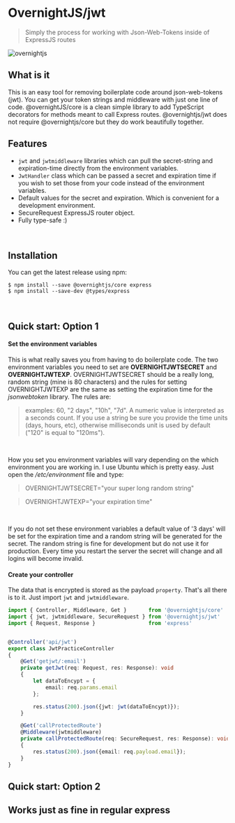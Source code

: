 # OvernightJS/jwt

> Simply the process for working with Json-Web-Tokens inside of ExpressJS routes

<img alt='overnightjs' src='https://github.com/seanpmaxwell/overnight/raw/master/overnightjs.png' border='0'>


## What is it

This is an easy tool for removing boilerplate code around json-web-tokens (jwt). You can get your token
strings and middleware with just one line of code. @overnightJS/core is a clean simple library to add 
TypeScript decorators for methods meant to call Express routes. @overnightjs/jwt does not require
@overnightjs/core but they do work beautifully together. 



## Features
* `jwt` and `jwtmiddleware` libraries which can pull the secret-string and expiration-time directly 
from the environment variables.
* `JwtHandler` class which can be passed a secret and expiration time if you wish to set those from
your code instead of the environment variables. 
* Default values for the secret and expiration. Which is convenient for a development environment.
* SecureRequest ExpressJS router object. 
* Fully type-safe :)

<br>


## Installation

You can get the latest release using npm:

```batch
$ npm install --save @overnightjs/core express 
$ npm install --save-dev @types/express
```

<br>


## Quick start: Option 1

#### Set the environment variables
This is what really saves you from having to do boilerplate code. The two environment variables you
need to set are **OVERNIGHTJWTSECRET** and **OVERNIGHTJWTEXP**. OVERNIGHTJWTSECRET should be a really
long, random string (mine is 80 characters) and the rules for setting OVERNIGHTJWTEXP are the same as
setting the expiration time for the _jsonwebtoken_ library. The rules are:

> examples: 60, "2 days", "10h", "7d". A numeric value is interpreted as a seconds count. If you use 
a string be sure you provide the time units (days, hours, etc), otherwise milliseconds unit is used 
by default ("120" is equal to "120ms").

<br>

How you set you environment variables will vary depending on the which environment you are working in. 
I use Ubuntu which is pretty easy. Just open the _/etc/environment_ file and type:

> OVERNIGHTJWTSECRET="your super long random string"


>OVERNIGHTJWTEXP="your expiration time"

<br>

If you do not set these environment variables a default value of '3 days' will be set for the expiration
time and a random string will be generated for the secret. The random string is fine for development
but do not use it for production. Every time you restart the server the secret will change and all 
logins will become invalid. 


#### Create your controller

The data that is encrypted is stored as the payload `property`. That's all there is to it. Just import 
`jwt` and `jwtmiddleware`.


```typescript
import { Controller, Middleware, Get }       from '@overnightjs/core'
import { jwt, jwtmiddleware, SecureRequest } from '@overnightjs/jwt'
import { Request, Response }                 from 'express'


@Controller('api/jwt')
export class JwtPracticeController
{
    @Get('getjwt/:email')
    private getJwt(req: Request, res: Response): void
    {
        let dataToEncypt = {
            email: req.params.email
        };

        res.status(200).json({jwt: jwt(dataToEncypt)});
    }

    @Get('callProtectedRoute')
    @Middleware(jwtmiddleware)
    private callProtectedRoute(req: SecureRequest, res: Response): void
    {
        res.status(200).json({email: req.payload.email});
    }
}
```

## Quick start: Option 2


## Works just as fine in regular express